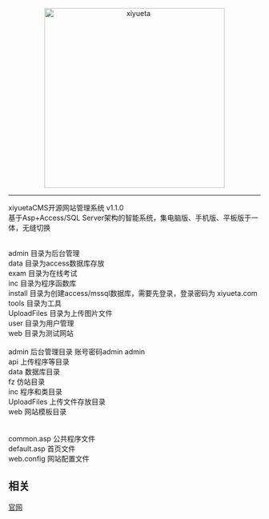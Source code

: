 <p align=center>
  <a href="http://www.xiyueta.com">
    <img src="http://www.xiyueta.com/images/xiyuetaadmin.jpg" alt="xiyueta" width="360">
  </a>
</p>
 

---

xiyuetaCMS开源网站管理系统 v1.1.0<br>
基于Asp+Access/SQL Server架构的智能系统，集电脑版、手机版、平板版于一体，无缝切换

<br>
admin 目录为后台管理 <br>
data 目录为access数据库存放<br>
exam 目录为在线考试<br>
inc 目录为程序函数库<br>
install 目录为创建access/mssql数据库，需要先登录，登录密码为 xiyueta.com<br>
tools 目录为工具<br>
UploadFiles 目录为上传图片文件<br>
user 目录为用户管理<br>
web 目录为测试网站<br>

<br>
admin            后台管理目录 账号密码admin admin<br>
api              上传程序等目录<br>
data             数据库目录<br>
fz               仿站目录<br>
inc              程序和类目录<br>
UploadFiles      上传文件存放目录<br>
web              网站模板目录<br>
<br>
<br>
common.asp       公共程序文件<br>
default.asp      首页文件<br>
web.config       网站配置文件<br>



## 相关
[官网](http://www.xiyueta.com/) 